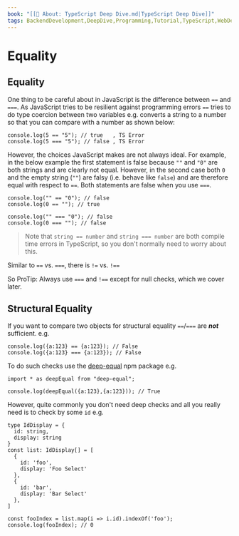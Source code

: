 ```yaml
---
book: "[[📓 About꞉ TypeScript Deep Dive.md|TypeScript Deep Dive]]"
tags: BackendDevelopment,DeepDive,Programming,Tutorial,TypeScript,WebDevelopment
---
```


# Equality

## Equality

One thing to be careful about in JavaScript is the difference between `==` and `===`. As JavaScript tries to be resilient against programming errors `==` tries to do type coercion between two variables e.g. converts a string to a number so that you can compare with a number as shown below:

```
console.log(5 == "5"); // true   , TS Error
console.log(5 === "5"); // false , TS Error
```

However, the choices JavaScript makes are not always ideal. For example, in the below example the first statement is false because `""` and `"0"` are both strings and are clearly not equal. However, in the second case both `0` and the empty string (`""`) are falsy (i.e. behave like `false`) and are therefore equal with respect to `==`. Both statements are false when you use `===`.

```
console.log("" == "0"); // false
console.log(0 == ""); // true

console.log("" === "0"); // false
console.log(0 === ""); // false
```

> Note that `string == number` and `string === number` are both compile time errors in TypeScript, so you don't normally need to worry about this.

Similar to `==` vs. `===`, there is `!=` vs. `!==`

So ProTip: Always use `===` and `!==` except for null checks, which we cover later.

## Structural Equality

If you want to compare two objects for structural equality `==`/`===` are **_not_** sufficient. e.g.

```
console.log({a:123} == {a:123}); // False
console.log({a:123} === {a:123}); // False
```

To do such checks use the [deep-equal](https://www.npmjs.com/package/deep-equal) npm package e.g.

```
import * as deepEqual from "deep-equal";

console.log(deepEqual({a:123},{a:123})); // True
```

However, quite commonly you don't need deep checks and all you really need is to check by some `id` e.g.

```
type IdDisplay = {
  id: string,
  display: string
}
const list: IdDisplay[] = [
  {
    id: 'foo',
    display: 'Foo Select'
  },
  {
    id: 'bar',
    display: 'Bar Select'
  },
]

const fooIndex = list.map(i => i.id).indexOf('foo');
console.log(fooIndex); // 0
```